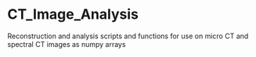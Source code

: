 # CT_Image_Analysis
 Reconstruction and analysis scripts and functions for use on micro CT and spectral CT images as numpy arrays

